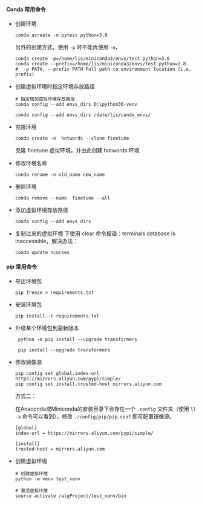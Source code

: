 #### Conda 常用命令

- 创建环境

  ```shell
  conda acreate -n pytest python=3.8
  ```

  另外的创建方式，使用 `-p`  时不能再使用 `-n`，

  ```shell
  conda create -p=/home/lis/miniconda3/envs/test python=3.8
  conda create --prefix=/home/lis/miniconda3/envs/test python=3.8
  #  -p PATH, --prefix PATH Full path to environment location (i.e. prefix)
  ```

- 创建虚拟环境时指定环境存放路径

  ```shell
  # 指定增加虚拟环境存放路径
  conda config --add envs_dirs D:\python36-venv
  
  conda config --add envs_dirs /date/lis/conda_envs/
  ```

- 克隆环境 

  ```shell
  conda create -n  hotwords --clone finetune
  ```

  克隆 finetune 虚拟环境，并由此创建 hotwords 环境

- 修改环境名称

  ```shell
  conda rename -n old_name new_name
  ```

- 删除环境 

  ```shell
  conda remove --name  finetune --all 
  ```

- 添加虚拟环境存放路径

  ```shell
  conda config --add envs_dirs 
  ```

- 复制过来的虚拟环境 下使用 clear 命令报错：terminals database is inaccessible，解决办法：

  ```shell
  conda update ncurses
  ```

  

#### pip 常用命令

- 导出环境包

  ```shell
  pip freeze > requirements.txt 
  ```

- 安装环境包

  ```shell
  pip install -r requirements.txt 
  ```

- 升级某个环境包到最新版本

  ```shell
   python -m pip install --upgrade transformers
   
   pip install --upgrade transformers
  ```

- 修改镜像源

  ```shell
  pip config set global.index-url https://mirrors.aliyun.com/pypi/simple/
  pip config set install.trusted-host mirrors.aliyun.com
  ```

  方式二：

  在Anaconda或Miniconda的安装目录下会存在一个 `.config` 文件夹（使用 `ll -a` 命令可以看到），修改 `./config/pip/pip.conf` 即可配置镜像源。

  ```shell
  [global]
  index-url = https://mirrors.aliyun.com/pypi/simple/
  
  [install]
  trusted-host = mirrors.aliyun.com
  
  ```

  

- 创建虚拟环境

  ```shell
  # 创建虚拟环境
  python -m venv test_venv
  
  # 激活虚拟环境
  source activate /algProject/test_venv/bin
  ```
